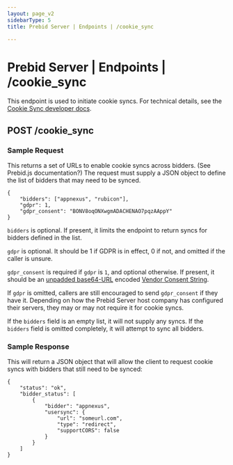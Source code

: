 ```yaml
---
layout: page_v2
sidebarType: 5
title: Prebid Server | Endpoints | /cookie_sync

---
```


# Prebid Server | Endpoints | /cookie_sync

This endpoint is used to initiate cookie syncs. For technical details, see the
[Cookie Sync developer docs](/prebid-server/developers/pbs-cookie-sync.html).

## POST /cookie_sync

### Sample Request
This returns a set of URLs to enable cookie syncs across bidders. (See Prebid.js documentation?) The request
must supply a JSON object to define the list of bidders that may need to be synced.

```
{
    "bidders": ["appnexus", "rubicon"],
    "gdpr": 1,
    "gdpr_consent": "BONV8oqONXwgmADACHENAO7pqzAAppY"
}
```

`bidders` is optional. If present, it limits the endpoint to return syncs for bidders defined in the list.

`gdpr` is optional. It should be 1 if GDPR is in effect, 0 if not, and omitted if the caller is unsure.

`gdpr_consent` is required if `gdpr` is `1`, and optional otherwise. If present, it should be an [unpadded base64-URL](https://tools.ietf.org/html/rfc4648#page-7) encoded [Vendor Consent String](https://github.com/InteractiveAdvertisingBureau/GDPR-Transparency-and-Consent-Framework/blob/master/Consent%20string%20and%20vendor%20list%20formats%20v1.1%20Final.md#vendor-consent-string-format).

If `gdpr` is  omitted, callers are still encouraged to send `gdpr_consent` if they have it.
Depending on how the Prebid Server host company has configured their servers, they may or may not require it for cookie syncs.


If the `bidders` field is an empty list, it will not supply any syncs. If the `bidders` field is omitted completely, it will attempt
to sync all bidders.

### Sample Response

This will return a JSON object that will allow the client to request cookie syncs with bidders that still need to be synced:

```
{
    "status": "ok",
    "bidder_status": [
        {
            "bidder": "appnexus",
            "usersync": {
                "url": "someurl.com",
                "type": "redirect",
                "supportCORS": false
            }
        }
    ]
}
```
